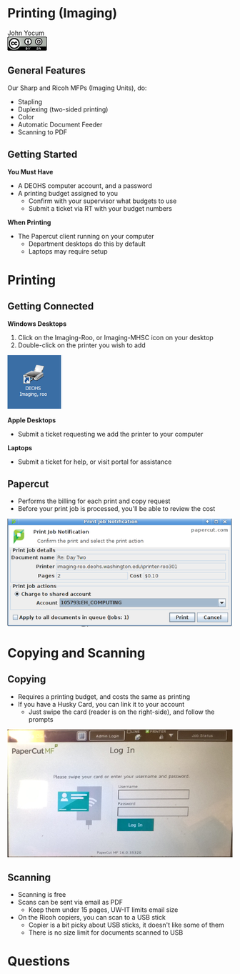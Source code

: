 # Printing (Imaging)
John Yocum  
![CC BY-SA 4.0](../images/cc_by-sa_4.png)  



## General Features

Our Sharp and Ricoh MFPs (Imaging Units), do:

- Stapling
- Duplexing (two-sided printing)
- Color
- Automatic Document Feeder
- Scanning to PDF

## Getting Started

**You Must Have**

- A DEOHS computer account, and a password
- A printing budget assigned to you
    - Confirm with your supervisor what budgets to use
    - Submit a ticket via RT with your budget numbers 

**When Printing**

- The Papercut client running on your computer
    - Department desktops do this by default
    - Laptops may require setup

# Printing

## Getting Connected

**Windows Desktops**

1) Click on the Imaging-Roo, or Imaging-MHSC icon on your desktop
2) Double-click on the printer you wish to add

![](images/Printing_Icon.png)

**Apple Desktops**

- Submit a ticket requesting we add the printer to your computer

**Laptops**

- Submit a ticket for help, or visit portal for assistance

## Papercut

- Performs the billing for each print and copy request
- Before your print job is processed, you'll be able to review the cost

![](images/Printing_Papercut.png)

# Copying and Scanning

## Copying

- Requires a printing budget, and costs the same as printing
- If you have a Husky Card, you can link it to your account
    - Just swipe the card (reader is on the right-side), and follow the prompts

![](images/Printing_Copier_Login.png)

## Scanning

- Scanning is free
- Scans can be sent via email as PDF
    - Keep them under 15 pages, UW-IT limits email size
- On the Ricoh copiers, you can scan to a USB stick
    - Copier is a bit picky about USB sticks, it doesn't like some of them
    - There is no size limit for documents scanned to USB

# Questions
